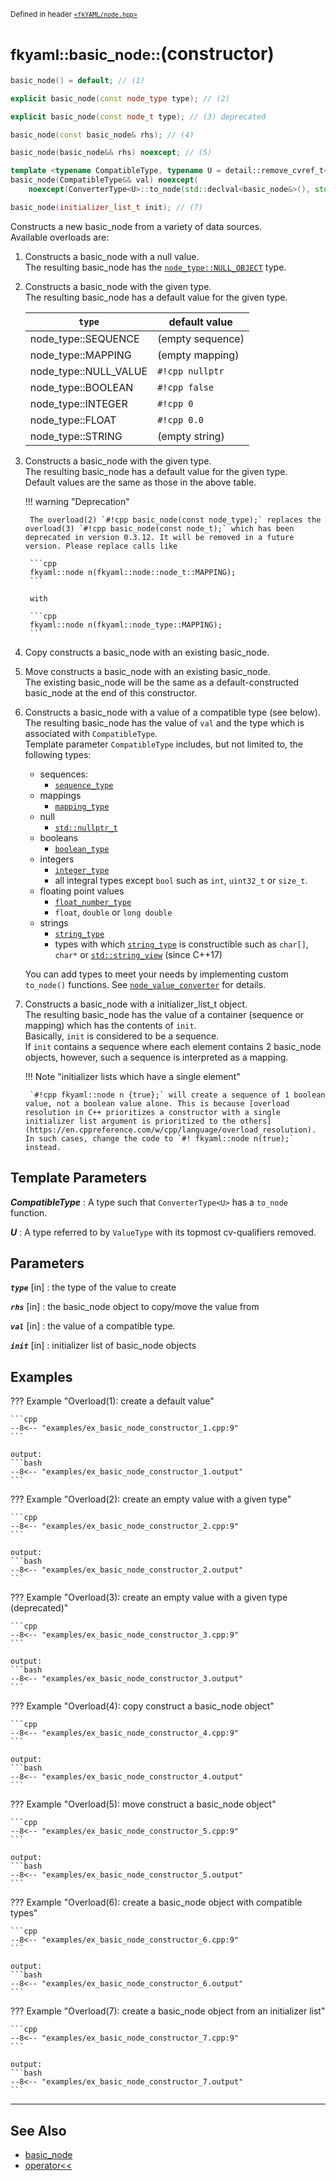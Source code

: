 <small>Defined in header [`<fkYAML/node.hpp>`](https://github.com/fktn-k/fkYAML/blob/develop/include/fkYAML/node.hpp)</small>

# <small>fkyaml::basic_node::</small>(constructor)

```cpp
basic_node() = default; // (1)

explicit basic_node(const node_type type); // (2)

explicit basic_node(const node_t type); // (3) deprecated

basic_node(const basic_node& rhs); // (4)

basic_node(basic_node&& rhs) noexcept; // (5)

template <typename CompatibleType, typename U = detail::remove_cvref_t<CompatibleType>>
basic_node(CompatibleType&& val) noexcept(
    noexcept(ConverterType<U>::to_node(std::declval<basic_node&>(), std::declval<CompatibleType>()))); // (6)

basic_node(initializer_list_t init); // (7)
```

Constructs a new basic_node from a variety of data sources.  
Available overloads are:

1. Constructs a basic_node with a null value.  
   The resulting basic_node has the [`node_type::NULL_OBJECT`](../node_type.md) type.
2. Constructs a basic_node with the given type.  
   The resulting basic_node has a default value for the given type.  

    | `type`                | default value    |
    | --------------------- | ---------------- |
    | node_type::SEQUENCE   | (empty sequence) |
    | node_type::MAPPING    | (empty mapping)  |
    | node_type::NULL_VALUE | `#!cpp nullptr`  |
    | node_type::BOOLEAN    | `#!cpp false`    |
    | node_type::INTEGER    | `#!cpp 0`        |
    | node_type::FLOAT      | `#!cpp 0.0`      |
    | node_type::STRING     | (empty string)   |

3. Constructs a basic_node with the given type.  
   The resulting basic_node has a default value for the given type.  
   Default values are the same as those in the above table.  

    !!! warning "Deprecation"

        The overload(2) `#!cpp basic_node(const node_type);` replaces the overload(3) `#!cpp basic_node(const node_t);` which has been deprecated in version 0.3.12. It will be removed in a future version. Please replace calls like  

        ```cpp
        fkyaml::node n(fkyaml::node::node_t::MAPPING);
        ```

        with  

        ```cpp
        fkyaml::node n(fkyaml::node_type::MAPPING);
        ```

4. Copy constructs a basic_node with an existing basic_node.
5. Move constructs a basic_node with an existing basic_node.  
   The existing basic_node will be the same as a default-constructed basic_node at the end of this constructor.
6. Constructs a basic_node with a value of a compatible type (see below).  
   The resulting basic_node has the value of `val` and the type which is associated with `CompatibleType`.  
   Template parameter `CompatibleType` includes, but not limited to, the following types:  
    * sequences:
        * [`sequence_type`](sequence_type.md)
    * mappings
        * [`mapping_type`](mapping_type.md)
    * null
        * [`std::nullptr_t`](https://en.cppreference.com/w/cpp/types/nullptr_t)
    * booleans
        * [`boolean_type`](boolean_type.md)
    * integers
        * [`integer_type`](integer_type.md)
        * all integral types except `bool` such as `int`, `uint32_t` or `size_t`.
    * floating point values
        * [`float_number_type`](float_number_type.md)
        * `float`, `double` or `long double`
    * strings
        * [`string_type`](string_type.md)
        * types with which [`string_type`](string_type.md) is constructible such as `char[]`, `char*` or [`std::string_view`](https://en.cppreference.com/w/cpp/string/basic_string_view) (since C++17)

    You can add types to meet your needs by implementing custom `to_node()` functions. See [`node_value_converter`](../node_value_converter/to_node.md) for details.
7. Constructs a basic_node with a initializer_list_t object.  
   The resulting basic_node has the value of a container (sequence or mapping) which has the contents of `init`.  
   Basically, `init` is considered to be a sequence.  
   If `init` contains a sequence where each element contains 2 basic_node objects, however, such a sequence is interpreted as a mapping.  

    !!! Note "initializer lists which have a single element"

        `#!cpp fkyaml::node n {true};` will create a sequence of 1 boolean value, not a boolean value alone. This is because [overload resolution in C++ prioritizes a constructor with a single initializer list argument is prioritized to the others](https://en.cppreference.com/w/cpp/language/overload_resolution). In such cases, change the code to `#! fkyaml::node n(true);` instead.

## Template Parameters

***CompatibleType***
:   A type such that `ConverterType<U>` has a `to_node` function.

***U***
:   A type referred to by `ValueType` with its topmost cv-qualifiers removed.

## Parameters

***`type`*** [in]
:   the type of the value to create

***`rhs`*** [in]
:   the basic_node object to copy/move the value from

***`val`*** [in]
:   the value of a compatible type.

***`init`*** [in]
:   initializer list of basic_node objects

## Examples

??? Example "Overload(1): create a default value"

    ```cpp
    --8<-- "examples/ex_basic_node_constructor_1.cpp:9"
    ```

    output:
    ```bash
    --8<-- "examples/ex_basic_node_constructor_1.output"
    ```

??? Example "Overload(2): create an empty value with a given type"

    ```cpp
    --8<-- "examples/ex_basic_node_constructor_2.cpp:9"
    ```

    output:
    ```bash
    --8<-- "examples/ex_basic_node_constructor_2.output"
    ```

??? Example "Overload(3): create an empty value with a given type (deprecated)"

    ```cpp
    --8<-- "examples/ex_basic_node_constructor_3.cpp:9"
    ```

    output:
    ```bash
    --8<-- "examples/ex_basic_node_constructor_3.output"
    ```

??? Example "Overload(4): copy construct a basic_node object"

    ```cpp
    --8<-- "examples/ex_basic_node_constructor_4.cpp:9"
    ```

    output:
    ```bash
    --8<-- "examples/ex_basic_node_constructor_4.output"
    ```

??? Example "Overload(5): move construct a basic_node object"

    ```cpp
    --8<-- "examples/ex_basic_node_constructor_5.cpp:9"
    ```

    output:
    ```bash
    --8<-- "examples/ex_basic_node_constructor_5.output"
    ```

??? Example "Overload(6): create a basic_node object with compatible types"

    ```cpp
    --8<-- "examples/ex_basic_node_constructor_6.cpp:9"
    ```

    output:
    ```bash
    --8<-- "examples/ex_basic_node_constructor_6.output"
    ```

??? Example "Overload(7): create a basic_node object from an initializer list"

    ```cpp
    --8<-- "examples/ex_basic_node_constructor_7.cpp:9"
    ```

    output:
    ```bash
    --8<-- "examples/ex_basic_node_constructor_7.output"
    ```
---

## **See Also**

* [basic_node](index.md)
* [operator<<](insertion_operator.md)

